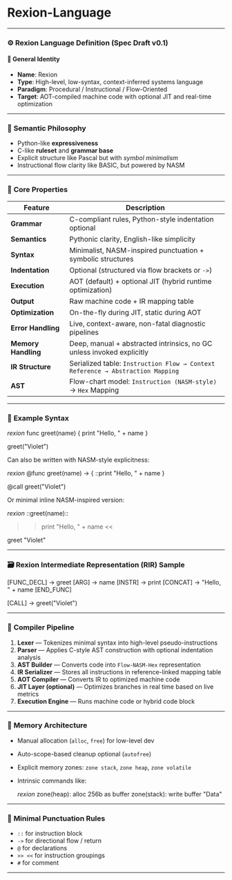 # Rexion-Language

---

### ⚙️ **Rexion Language Definition (Spec Draft v0.1)**

#### 🔹 **General Identity**

* **Name**: Rexion
* **Type**: High-level, low-syntax, context-inferred systems language
* **Paradigm**: Procedural / Instructional / Flow-Oriented
* **Target**: AOT-compiled machine code with optional JIT and real-time optimization

---

### 🧠 **Semantic Philosophy**

* Python-like **expressiveness**
* C-like **ruleset** and **grammar base**
* Explicit structure like Pascal but with *symbol minimalism*
* Instructional flow clarity like BASIC, but powered by NASM

---

### 🧬 **Core Properties**

| Feature             | Description                                                                    |
| ------------------- | ------------------------------------------------------------------------------ |
| **Grammar**         | C-compliant rules, Python-style indentation optional                           |
| **Semantics**       | Pythonic clarity, English-like simplicity                                      |
| **Syntax**          | Minimalist, NASM-inspired punctuation + symbolic structures                    |
| **Indentation**     | Optional (structured via flow brackets or `->`)                                |
| **Execution**       | AOT (default) + optional JIT (hybrid runtime optimization)                     |
| **Output**          | Raw machine code + IR mapping table                                            |
| **Optimization**    | On-the-fly during JIT, static during AOT                                       |
| **Error Handling**  | Live, context-aware, non-fatal diagnostic pipelines                            |
| **Memory Handling** | Deep, manual + abstracted intrinsics, no GC unless invoked explicitly          |
| **IR Structure**    | Serialized table: `Instruction Flow → Context Reference → Abstraction Mapping` |
| **AST**             | Flow-chart model: `Instruction (NASM-style)` → `Hex` Mapping                   |

---

### 🧾 **Example Syntax**

*rexion*
func greet(name)
{
  print "Hello, " + name
}

greet("Violet")


Can also be written with NASM-style explicitness:

*rexion*
@func greet(name) -> {
  ::print "Hello, " + name
}

@call greet("Violet")


Or minimal inline NASM-inspired version:

*rexion*
::greet(name)::
  >> print "Hello, " + name
<<

greet "Violet"


---

### 🗃️ **Rexion Intermediate Representation (RIR) Sample**


[FUNC_DECL] -> greet
[ARG] -> name
[INSTR] -> print
[CONCAT] -> "Hello, " + name
[END_FUNC]

[CALL] -> greet("Violet")


---

### 🧩 **Compiler Pipeline**

1. **Lexer** — Tokenizes minimal syntax into high-level pseudo-instructions
2. **Parser** — Applies C-style AST construction with optional indentation analysis
3. **AST Builder** — Converts code into `Flow-NASM-Hex` representation
4. **IR Serializer** — Stores all instructions in reference-linked mapping table
5. **AOT Compiler** — Converts IR to optimized machine code
6. **JIT Layer (optional)** — Optimizes branches in real time based on live metrics
7. **Execution Engine** — Runs machine code or hybrid code block

---

### 🧠 **Memory Architecture**

* Manual allocation (`alloc`, `free`) for low-level dev
* Auto-scope-based cleanup optional (`autofree`)
* Explicit memory zones: `zone stack`, `zone heap`, `zone volatile`
* Intrinsic commands like:

  *rexion*
  zone(heap): alloc 256b as buffer
  zone(stack): write buffer "Data"


---

### 📌 **Minimal Punctuation Rules**

* `::` for instruction block
* `->` for directional flow / return
* `@` for declarations
* `>> <<` for instruction groupings
* `#` for comment

---



